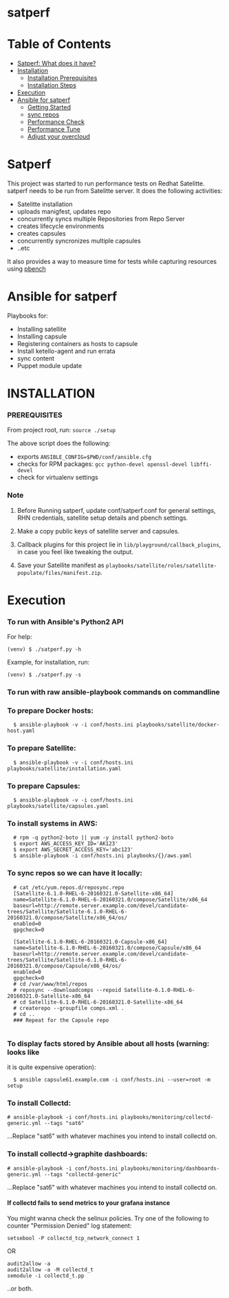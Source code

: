 # satperf

Table of Contents
=================

- [Satperf: What does it have?](#satperf)
- [Installation](#installation)
  - [Installation Prerequisites](#installation-prerequisites)
  - [Installation Steps](#installation-steps)
- [Execution](#execution)
- [Ansible for satperf](#ansible-for-satperf)
    - [Getting Started](#install-systems-on-aws)
    - [sync repos](#sync-repos-to-satellite)
    - [Performance Check](#performance-check)
    - [Performance Tune](#performance-tune)
    - [Adjust your overcloud](#adjust-your-overcloud)

# Satperf

This project was started to run performance tests on Redhat Satelitte.
satperf needs to be run from Satelitte server. It does the following activities:

  - Satelitte installation
  - uploads manigfest, updates repo
  - concurrently syncs multiple Repositories from Repo Server
  - creates lifecycle environments
  - creates capsules
  - concurrently  syncronizes multiple capsules
  - ..etc

It also provides a way to measure time for tests while capturing resources
using [pbench](https://github.com/distributed-system-analysis/pbench)

# Ansible for satperf

Playbooks for:
* Installing satellite
* Installing capsule
* Registering containers as hosts to capsule
* Install ketello-agent and run errata
* sync content
* Puppet module update

# INSTALLATION

### PREREQUISITES

From project root, run: `source ./setup`

The above script does the following: 

 - exports `ANSIBLE_CONFIG=$PWD/conf/ansible.cfg`
 - checks for RPM packages: `gcc python-devel openssl-devel libffi-devel`
 - check for virtualenv settings

### Note

1. Before Running satperf, update conf/satperf.conf for general settings,
   RHN credentials, satellite setup details and pbench settings.

2. Make a copy public keys of satellite server and capsules.

3. Callback plugins for this project lie in `lib/playground/callback_plugins`,
   in case you feel like tweaking the output.

4. Save your Satellite manifest as `playbooks/satellite/roles/satellite-populate/files/manifest.zip`.

# Execution

### To run with Ansible's Python2 API

For help:

```
(venv) $ ./satperf.py -h
```

Example, for installation, run:

```
(venv) $ ./satperf.py -s
```

### To run with raw ansible-playbook commands on commandline


### To prepare Docker hosts:

```
  $ ansible-playbook -v -i conf/hosts.ini playbooks/satellite/docker-host.yaml
```

### To prepare Satellite:

```
  $ ansible-playbook -v -i conf/hosts.ini playbooks/satellite/installation.yaml
```

### To prepare Capsules:

```
  $ ansible-playbook -v -i conf/hosts.ini playbooks/satellite/capsules.yaml
```

### To install systems in AWS:

```
  # rpm -q python2-boto || yum -y install python2-boto
  $ export AWS_ACCESS_KEY_ID='AK123'
  $ export AWS_SECRET_ACCESS_KEY='abc123'
  $ ansible-playbook -i conf/hosts.ini playbooks/{}/aws.yaml
```

### To sync repos so we can have it locally:

```
  # cat /etc/yum.repos.d/reposync.repo
  [Satellite-6.1.0-RHEL-6-20160321.0-Satellite-x86_64]
  name=Satellite-6.1.0-RHEL-6-20160321.0/compose/Satellite/x86_64
  baseurl=http://remote.server.example.com/devel/candidate-trees/Satellite/Satellite-6.1.0-RHEL-6-20160321.0/compose/Satellite/x86_64/os/
  enabled=0
  gpgcheck=0

  [Satellite-6.1.0-RHEL-6-20160321.0-Capsule-x86_64]
  name=Satellite-6.1.0-RHEL-6-20160321.0/compose/Capsule/x86_64
  baseurl=http://remote.server.example.com/devel/candidate-trees/Satellite/Satellite-6.1.0-RHEL-6-20160321.0/compose/Capsule/x86_64/os/
  enabled=0
  gpgcheck=0
  # cd /var/www/html/repos
  # reposync --downloadcomps --repoid Satellite-6.1.0-RHEL-6-20160321.0-Satellite-x86_64
  # cd Satellite-6.1.0-RHEL-6-20160321.0-Satellite-x86_64
  # createrepo --groupfile comps.xml .
  # cd ..
  ### Repeat for the Capsule repo


```

### To display facts stored by Ansible about all hosts (warning: looks like

it is quite expensive operation):
```
  $ ansible capsule61.example.com -i conf/hosts.ini --user=root -m setup
```

###  To install Collectd:

```
# ansible-playbook -i conf/hosts.ini playbooks/monitoring/collectd-generic.yml --tags "sat6"
```
...Replace "sat6" with whatever machines you intend to install collectd on.

### To install collectd->graphite dashboards:

```
# ansible-playbook -i conf/hosts.ini playbooks/monitoring/dashboards-generic.yml --tags "collectd-generic"
```
...Replace "sat6" with whatever machines you intend to install collectd on.

#### If collectd fails to send metrics to your grafana instance

You might wanna check the selinux policies. Try one of the following to counter "Permission Denied" log statement:

```
setsebool -P collectd_tcp_network_connect 1
```

OR

```
audit2allow -a
audit2allow -a -M collectd_t
semodule -i collectd_t.pp
```

..or both.
